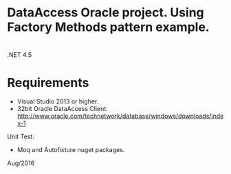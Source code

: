 #
# DataAccess Oracle project. Using Factory Methods pattern example.
# 

.NET 4.5

Requirements
==============

- Visual Studio 2013 or higher.
- 32bit Oracle DataAccess Client: http://www.oracle.com/technetwork/database/windows/downloads/index-1

Unit Test:

- Moq and Autofixture nuget packages.

Aug/2016
